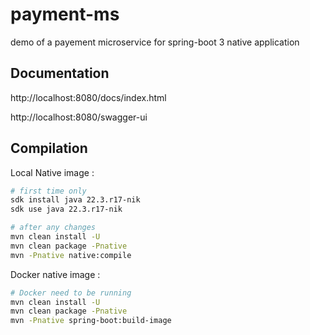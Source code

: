 # payment-ms
demo of a payement microservice for spring-boot 3 native application 

## Documentation

http://localhost:8080/docs/index.html

http://localhost:8080/swagger-ui

## Compilation

Local Native image :

```bash
# first time only 
sdk install java 22.3.r17-nik
sdk use java 22.3.r17-nik

# after any changes
mvn clean install -U
mvn clean package -Pnative
mvn -Pnative native:compile 
```


Docker native image :
```bash
# Docker need to be running
mvn clean install -U
mvn clean package -Pnative
mvn -Pnative spring-boot:build-image
```
